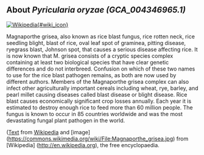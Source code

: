 
About *Pyricularia oryzae (GCA\_004346965.1)* 
--------------------------------------------------------------

[![Wikipedia](/img/wikipedia_logo_v2_en.png){#wiki_icon}](https://en.wikipedia.org/wiki/Magnaporthe_grisea)

Magnaporthe grisea, also known as rice blast fungus, rice rotten neck, rice
seedling blight, blast of rice, oval leaf spot of graminea, pitting disease,
ryegrass blast, Johnson spot, that causes a serious disease affecting rice. It
is now known that M. grisea consists of a cryptic species complex containing at
least two biological species that have clear genetic differences and do not
interbreed. Confusion on which of these two names to use for the rice blast
pathogen remains, as both are now used by different authors.
Members of the Magnaporthe grisea complex can also infect other agriculturally
important cereals including wheat, rye, barley, and pearl millet causing
diseases called blast disease or blight disease. Rice blast causes economically
significant crop losses annually. Each year it is estimated to destroy enough
rice to feed more than 60 million people. The fungus is known to occur in 85
countries worldwide and  was the most devastating fungal plant pathogen in the
world.

([Text](https://en.wikipedia.org/wiki/Magnaporthe_grisea) from [Wikipedia](http://en.wikipedia.org/) 
and [image] (https://commons.wikimedia.org/wiki/File:Magnaporthe_grisea.jpg) from [Wikipedia] (http://en.wikipedia.org), the free encyclopaedia.

